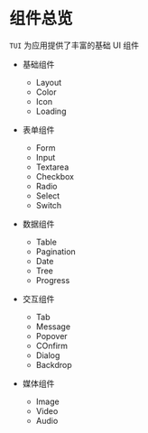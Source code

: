 # 组件总览

`TUI` 为应用提供了丰富的基础 UI 组件

- 基础组件
    - Layout
    - Color
    - Icon
    - Loading

- 表单组件
    - Form
    - Input
    - Textarea
    - Checkbox
    - Radio
    - Select
    - Switch

- 数据组件
    - Table
    - Pagination
    - Date
    - Tree
    - Progress

- 交互组件
    - Tab
    - Message
    - Popover
    - COnfirm
    - Dialog
    - Backdrop

- 媒体组件
    - Image
    - Video
    - Audio